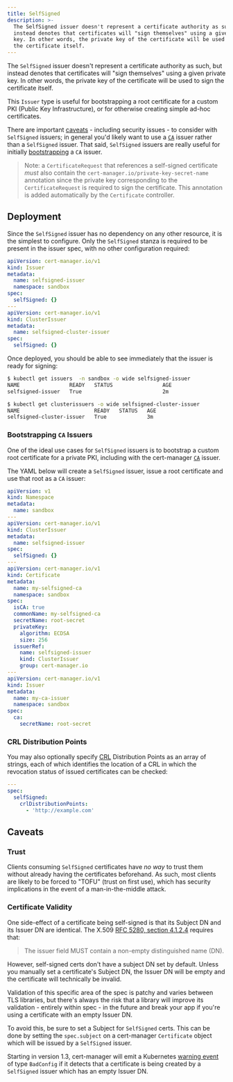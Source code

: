 ```yaml
---
title: SelfSigned
description: >-
  The SelfSigned issuer doesn't represent a certificate authority as such, but
  instead denotes that certificates will "sign themselves" using a given private
  key. In other words, the private key of the certificate will be used to sign
  the certificate itself.
---
```


The `SelfSigned` issuer doesn't represent a certificate authority as such, but
instead denotes that certificates will "sign themselves" using a given private
key. In other words, the private key of the certificate will be used to sign the
certificate itself.

This `Issuer` type is useful for bootstrapping a root certificate for a custom
PKI (Public Key Infrastructure), or for otherwise creating simple ad-hoc
certificates.

There are important [caveats](#caveats) - including security issues - to
consider with `SelfSigned` issuers; in general you'd likely want to use a
[`CA`](./ca.md) issuer rather than a `SelfSigned` issuer. That said,
`SelfSigned` issuers are really useful for initially
[bootstrapping](#bootstrapping-ca-issuers) a `CA` issuer.

> Note: a `CertificateRequest` that references a self-signed certificate _must_
> also contain the `cert-manager.io/private-key-secret-name` annotation since
> the private key corresponding to the `CertificateRequest` is required to sign
> the certificate. This annotation is added automatically by the `Certificate`
> controller.

## Deployment

Since the `SelfSigned` issuer has no dependency on any other resource, it is the
simplest to configure. Only the `SelfSigned` stanza is required to be present in
the issuer spec, with no other configuration required:

```yaml
apiVersion: cert-manager.io/v1
kind: Issuer
metadata:
  name: selfsigned-issuer
  namespace: sandbox
spec:
  selfSigned: {}
---
apiVersion: cert-manager.io/v1
kind: ClusterIssuer
metadata:
  name: selfsigned-cluster-issuer
spec:
  selfSigned: {}
```

Once deployed, you should be able to see immediately that the issuer is ready
for signing:

```bash
$ kubectl get issuers  -n sandbox -o wide selfsigned-issuer
NAME                READY   STATUS                AGE
selfsigned-issuer   True                          2m

$ kubectl get clusterissuers -o wide selfsigned-cluster-issuer
NAME                        READY   STATUS   AGE
selfsigned-cluster-issuer   True             3m
```

### Bootstrapping `CA` Issuers

One of the ideal use cases for `SelfSigned` issuers is to bootstrap a custom
root certificate for a private PKI, including with the cert-manager
[`CA`](./ca.md) issuer.

The YAML below will create a `SelfSigned` issuer, issue a root certificate and
use that root as a `CA` issuer:

```yaml
apiVersion: v1
kind: Namespace
metadata:
  name: sandbox
---
apiVersion: cert-manager.io/v1
kind: ClusterIssuer
metadata:
  name: selfsigned-issuer
spec:
  selfSigned: {}
---
apiVersion: cert-manager.io/v1
kind: Certificate
metadata:
  name: my-selfsigned-ca
  namespace: sandbox
spec:
  isCA: true
  commonName: my-selfsigned-ca
  secretName: root-secret
  privateKey:
    algorithm: ECDSA
    size: 256
  issuerRef:
    name: selfsigned-issuer
    kind: ClusterIssuer
    group: cert-manager.io
---
apiVersion: cert-manager.io/v1
kind: Issuer
metadata:
  name: my-ca-issuer
  namespace: sandbox
spec:
  ca:
    secretName: root-secret
```

### CRL Distribution Points

You may also optionally specify
[CRL](https://en.wikipedia.org/wiki/Certificate_revocation_list) Distribution
Points as an array of strings, each of which identifies the location of a CRL in
which the revocation status of issued certificates can be checked:

```yaml
---
spec:
  selfSigned:
    crlDistributionPoints:
      - 'http://example.com'
```

## Caveats

### Trust

Clients consuming `SelfSigned` certificates have _no way_ to trust them without
already having the certificates beforehand. As such, most clients are likely to
be forced to "TOFU" (trust on first use), which has security implications in the
event of a man-in-the-middle attack.

### Certificate Validity

One side-effect of a certificate being self-signed is that its Subject DN and
its Issuer DN are identical. The X.509
[RFC 5280, section 4.1.2.4](https://tools.ietf.org/html/rfc5280#section-4.1.2.4)
requires that:

> The issuer field MUST contain a non-empty distinguished name (DN).

However, self-signed certs don't have a subject DN set by default. Unless you
manually set a certificate's Subject DN, the Issuer DN will be empty and the
certificate will technically be invalid.

Validation of this specific area of the spec is patchy and varies between TLS
libraries, but there's always the risk that a library will improve its
validation - entirely within spec - in the future and break your app if you're
using a certificate with an empty Issuer DN.

To avoid this, be sure to set a Subject for `SelfSigned` certs. This can be done
by setting the `spec.subject` on a cert-manager `Certificate` object which will
be issued by a `SelfSigned` issuer.

Starting in version 1.3, cert-manager will emit a Kubernetes
[warning event](https://github.com/jetstack/cert-manager/blob/45befd86966c563663d18848943a1066d9681bf8/pkg/controller/certificaterequests/selfsigned/selfsigned.go#L140)
of type `BadConfig` if it detects that a certificate is being created by a
`SelfSigned` issuer which has an empty Issuer DN.
